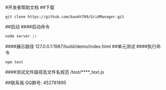 #开发者帮助文档
##下载
```git
git clone https://github.com/baukh789/GridManager.git
```
##启动
####启动命令
```javascript
node server.js
```
####展示路径
127.0.0.1:1987/build/demo/index.html
##单元测试
####执行命令
```
npm test
```
####测试文件路径及文件名规范
/test/****_text.js

##联系我
QQ群号: 452781895
